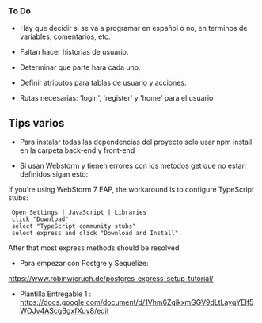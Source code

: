 ### To Do

+ Hay que decidir si se va a programar en español o no, en terminos de variables, comentarios, etc.

+ Faltan hacer historias de usuario.

+ Determinar que parte hara cada uno.

+ Definir atributos para tablas de usuario y acciones.

+ Rutas necesarias: 'login', 'register' y 'home' para el usuario

## Tips varios
+ Para instalar todas las dependencias del proyecto solo usar npm install en la carpeta back-end y front-end

+ Si usan Webstorm y tienen errores con los metodos get que no estan definidos sigan esto:

If you're using WebStorm 7 EAP, the workaround is to configure TypeScript stubs:

     Open Settings | JavaScript | Libraries
     click "Download"
     select "TypeScript community stubs"
     select express and click "Download and Install".


After that most express methods should be resolved.

+ Para empezar con Postgre y Sequelize:

https://www.robinwieruch.de/postgres-express-setup-tutorial/

* Plantilla Entregable 1 : https://docs.google.com/document/d/1Vhm6ZqikxmGGV9dLtLayqYEIf5WOJv4AScgBgxfXuv8/edit